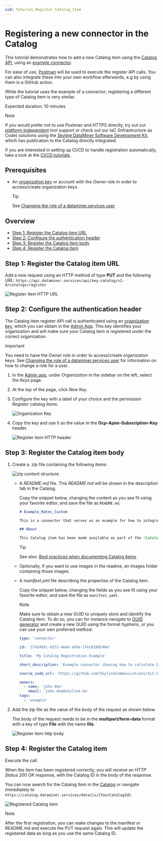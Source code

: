 ```yaml
---
uid: Tutorial_Register_Catalog_Item
---
```


# Registering a new connector in the Catalog

This tutorial demonstrates how to add a new Catalog item using the [Catalog API](xref:Register_Catalog_Item), using an [example connector](https://github.com/SkylineCommunications/SLC-C-Example_Rates-Custom).

For ease of use, [Postman](https://www.postman.com/) will be used to execute the register API calls. You can also integrate these into your own workflow afterwards, e.g by using them in a GitHub action.

While the tutorial uses the example of a connector, registering a different type of Catalog item is very similar.

Expected duration: 10 minutes

> [!NOTE]
> If you would prefer not to use Postman and HTTPS directly, try out our [platform-independent](xref:Platform_independent_CICD) tool support or check out our IaC (Infrastructure as Code) solutions using the [Skyline DataMiner Software Development Kit](xref:skyline_dataminer_sdk), which has publication to the Catalog directly integrated.
>
> If you are interested in setting up CI/CD to handle registration automatically, take a look at the [CI/CD tutorials](xref:CICD_Tutorials).

## Prerequisites

- An [organization key](xref:Managing_DCP_keys#organization-keys) or account with the *Owner* role in order to access/create organization keys.

  > [!TIP]
  > See [Changing the role of a dataminer.services user](xref:Changing_the_role_of_a_DCP_user)

## Overview

- [Step 1: Register the Catalog item URL](#step-1-register-the-catalog-item-url)
- [Step 2: Configure the authentication header](#step-2-configure-the-authentication-header)
- [Step 3: Register the Catalog item body](#step-3-register-the-catalog-item-body)
- [Step 4: Register the Catalog item](#step-4-register-the-catalog-item)

## Step 1: Register the Catalog item URL

Add a new request using an HTTP method of type **PUT** and the following URL: `https://api.dataminer.services/api/key-catalog/v2-0/catalogs/register`

![Register item HTTP URL](~/user-guide/images/tutorial_catalog_registration_item_url.png)

## Step 2: Configure the authentication header

The Catalog item register API call is authenticated using an [organization key](xref:Managing_DCP_keys#organization-keys), which you can obtain in the [Admin App](https://admin.dataminer.services/). This key identifies your organization and will make sure your Catalog item is registered under the correct organization.

> [!IMPORTANT]
> You need to have the *Owner* role in order to access/create organization keys. See [Changing the role of a dataminer.services user](xref:Changing_the_role_of_a_DCP_user) for information on how to change a role for a user.

1. In the [Admin app](https://admin.dataminer.services/), under *Organization* in the sidebar on the left, select the *Keys* page.

1. At the top of the page, click *New Key*.

1. Configure the key with a label of your choice and the permission *Register catalog items*.

   ![Organization Key](~/user-guide/images/tutorial_catalog_registration_create_org_key.png)

1. Copy the key and use it as the value in the **Ocp-Apim-Subscription-Key** header.

   ![Register item HTTP header](~/user-guide/images/tutorial_catalog_registration_urlandheaders.png)

## Step 3: Register the Catalog item body

1. Create a .zip file containing the following items:

   ![zip content structure](~/user-guide/images/tutorial_catalog_registration_item_zip_structure.png)

   - A *README.md* file. This *README.md* will be shown in the description tab in the Catalog.

     Copy the snippet below, changing the content as you see fit using your favorite editor, and save the file as `README.md`.

     ```md
     # Example_Rates_Custom

     This is a connector that serves as an example for how to integrate bit rates.

     ## About

     This Catalog item has been made available as part of the [Catalog registration tutorial](https://docs.dataminer.services/tutorials/Tutorials.html)
     ```

     > [!TIP]
     > See also: [Best practices when documenting Catalog items](xref:Best_Practices_When_Documenting_Catalog_Items).

   - Optionally, if you want to use images in the readme, an images folder containing those images.

   - A *manifest.yml* file describing the properties of the Catalog item.

     Copy the snippet below, changing the fields as you see fit using your favorite editor, and save the file as `manifest.yaml`.

     > [!NOTE]
     > Make sure to obtain a new GUID to uniquely store and identify the Catalog item. To do so, you can for instance navigate to [GUID generator](https://guidgenerator.com/) and create a new GUID using the format *hyphens*, or you can use your own preferred method.

     ```yml
     type: 'connector'

     id: '1742495c-9231-4eeb-a56e-1fec8189246e'

     title: 'My Catalog Registration Example'

     short_description: 'Example connector showing how to calculate bitrates and other rates on any changing numeric data.'

     source_code_url: 'https://github.com/SkylineCommunications/SLC-C-Example_Rates-Custom'

     owners:
       - name: 'john doe'
         email: 'john.doe@skyline.be'
     tags:
       - 'example'
     ```

1. Add the zip file as the value of the body of the request as shown below.

   The body of the request needs to be in the **multipart/form-data** format with a key of type **File** with the name **file**.

   ![Register item http body](~/user-guide/images/tutorial_catalog_registration_item_body.png)

## Step 4: Register the Catalog item

Execute the call.

When the item has been registered correctly, you will receive an *HTTP Status 200 OK* response, with the Catalog ID in the body of the response.

You can now search for the Catalog item in the [Catalog](https://catalog.dataminer.services/browse) or navigate immediately to `https://catalog.dataminer.services/details/{YourCatalogId}`.

![Registered Catalog item](~/user-guide/images/tutorial_catalog_registration_registered_item.png)

> [!NOTE]
> After the first registration, you can make changes to the manifest or README.md and execute the PUT request again. This will update the registered data as long as you use the same Catalog ID.
